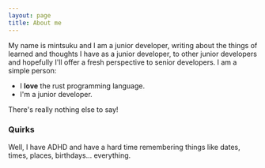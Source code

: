```yaml
---
layout: page
title: About me
---
```


My name is mintsuku and I am a junior developer, writing about the things of learned and thoughts I have as a junior developer, to other junior developers and hopefully I'll offer a fresh perspective to senior developers. I am a simple person:

- I **love** the rust programming language.
- I'm a junior developer.

There's really nothing else to say!

### Quirks

Well, I have ADHD and have a hard time remembering things like dates, times, places, birthdays... everything.
